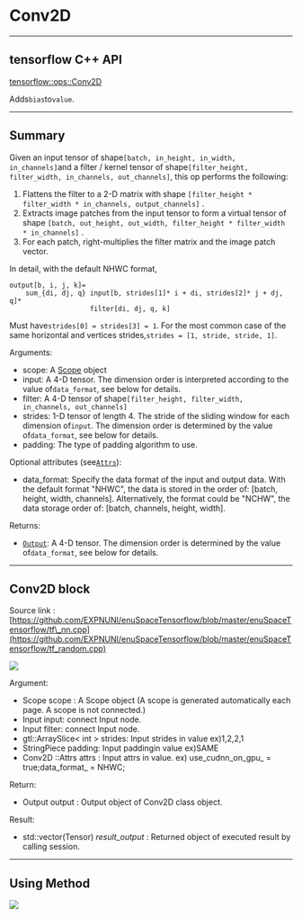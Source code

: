 # Conv2D

---

## tensorflow C++ API

[tensorflow::ops::Conv2D](https://www.tensorflow.org/api_docs/cc/class/tensorflow/ops/conv2-d)

Adds`bias`to`value`.

---

## Summary

Given an input tensor of shape`[batch, in_height, in_width, in_channels]`and a filter / kernel tensor of shape`[filter_height, filter_width, in_channels, out_channels]`, this op performs the following:

1. Flattens the filter to a 2-D matrix with shape
   `[filter_height * filter_width * in_channels, output_channels]`
   .
2. Extracts image patches from the input tensor to form a
   virtual
   tensor of shape
   `[batch, out_height, out_width, filter_height * filter_width * in_channels]`
   .
3. For each patch, right-multiplies the filter matrix and the image patch vector.

In detail, with the default NHWC format,

```
output[b, i, j, k]=
    sum_{di, dj, q} input[b, strides[1]* i + di, strides[2]* j + dj, q]*
                    filter[di, dj, q, k]
```

Must have`strides[0] = strides[3] = 1`. For the most common case of the same horizontal and vertices strides,`strides = [1, stride, stride, 1]`.

Arguments:

* scope: A [Scope](https://www.tensorflow.org/api_docs/cc/class/tensorflow/scope.html#classtensorflow_1_1_scope) object
* input: A 4-D tensor. The dimension order is interpreted according to the value of`data_format`, see below for details.
* filter: A 4-D tensor of shape`[filter_height, filter_width, in_channels, out_channels]`
* strides: 1-D tensor of length 4. The stride of the sliding window for each dimension of`input`. The dimension order is determined by the value of`data_format`, see below for details.
* padding: The type of padding algorithm to use.

Optional attributes \(see[`Attrs`](https://www.tensorflow.org/api_docs/cc/struct/tensorflow/ops/conv2-d/attrs.html#structtensorflow_1_1ops_1_1_conv2_d_1_1_attrs)\):

* data\_format: Specify the data format of the input and output data. With the default format "NHWC", the data is stored in the order of: \[batch, height, width, channels\]. Alternatively, the format could be "NCHW", the data storage order of: \[batch, channels, height, width\].

Returns:

* [`Output`](https://www.tensorflow.org/api_docs/cc/class/tensorflow/output.html#classtensorflow_1_1_output): A 4-D tensor. The dimension order is determined by the value of`data_format`, see below for details.

---

## Conv2D block

Source link : [https://github.com/EXPNUNI/enuSpaceTensorflow/blob/master/enuSpaceTensorflow/tf\_nn.cpp](https://github.com/EXPNUNI/enuSpaceTensorflow/blob/master/enuSpaceTensorflow/tf_random.cpp)

![](/nn-ops/Conv2D1.jpg)

Argument:

* Scope scope : A Scope object \(A scope is generated automatically each page. A scope is not connected.\)
* Input input: connect  Input node.
* Input filter: connect  Input node.
* gtl::ArraySlice&lt; int &gt; strides: Input strides in value ex\)1,2,2,1
* StringPiece padding: Input paddingin value ex\)SAME
* Conv2D ::Attrs attrs : Input attrs in value. ex\) use\_cudnn\_on\_gpu\_ = true;data\_format\_ = NHWC;

Return:

* Output output : Output object of Conv2D class object.

Result:

* std::vector\(Tensor\) _result\_output_ : Returned object of executed result by calling session.

---

## Using Method

![](/nn-ops/Conv2D2.jpg)

